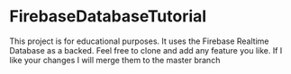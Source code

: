 # FirebaseDatabaseTutorial
This project is for educational purposes.
It uses the Firebase Realtime Database as a backed.
Feel free to clone and add any feature you like. If I like your changes I will merge them to the master branch
